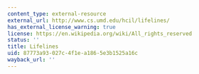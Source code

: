 ```yaml
---
content_type: external-resource
external_url: http://www.cs.umd.edu/hcil/lifelines/
has_external_license_warning: true
license: https://en.wikipedia.org/wiki/All_rights_reserved
status: ''
title: Lifelines
uid: 87773a93-027c-4f1e-a186-5e3b1525a16c
wayback_url: ''
---
```


